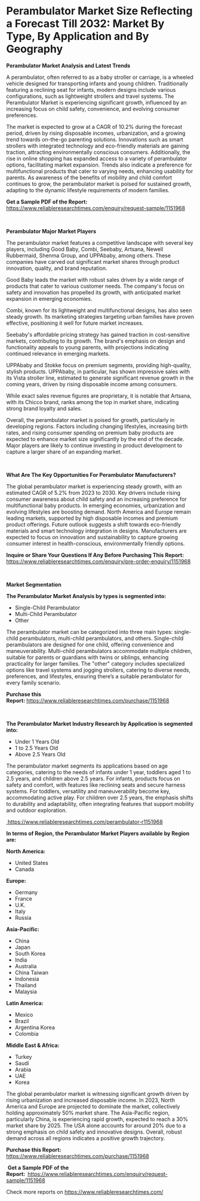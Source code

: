 <p><h1>Perambulator Market Size Reflecting a Forecast Till 2032: Market By Type, By Application and By Geography</h1></p><p><strong>Perambulator Market Analysis and Latest Trends</strong></p>
<p><p>A perambulator, often referred to as a baby stroller or carriage, is a wheeled vehicle designed for transporting infants and young children. Traditionally featuring a reclining seat for infants, modern designs include various configurations, such as lightweight strollers and travel systems. The Perambulator Market is experiencing significant growth, influenced by an increasing focus on child safety, convenience, and evolving consumer preferences. </p><p>The market is expected to grow at a CAGR of 10.2% during the forecast period, driven by rising disposable incomes, urbanization, and a growing trend towards on-the-go parenting solutions. Innovations such as smart strollers with integrated technology and eco-friendly materials are gaining traction, attracting environmentally conscious consumers. Additionally, the rise in online shopping has expanded access to a variety of perambulator options, facilitating market expansion. Trends also indicate a preference for multifunctional products that cater to varying needs, enhancing usability for parents. As awareness of the benefits of mobility and child comfort continues to grow, the perambulator market is poised for sustained growth, adapting to the dynamic lifestyle requirements of modern families.</p></p>
<p><strong>Get a Sample PDF of the Report:&nbsp;</strong> <a href="https://www.reliableresearchtimes.com/enquiry/request-sample/1151968?utm_campaign=3056&utm_medium=2&utm_source=Github&utm_content=ia&utm_term=04042025&utm_id=perambulator">https://www.reliableresearchtimes.com/enquiry/request-sample/1151968</a></p>
<p>&nbsp;</p>
<p><strong>Perambulator Major Market Players</strong></p>
<p><p>The perambulator market features a competitive landscape with several key players, including Good Baby, Combi, Seebaby, Artsana, Newell Rubbermaid, Shenma Group, and UPPAbaby, among others. These companies have carved out significant market shares through product innovation, quality, and brand reputation.</p><p>Good Baby leads the market with robust sales driven by a wide range of products that cater to various customer needs. The company's focus on safety and innovation has propelled its growth, with anticipated market expansion in emerging economies.</p><p>Combi, known for its lightweight and multifunctional designs, has also seen steady growth. Its marketing strategies targeting urban families have proven effective, positioning it well for future market increases. </p><p>Seebaby's affordable pricing strategy has gained traction in cost-sensitive markets, contributing to its growth. The brand's emphasis on design and functionality appeals to young parents, with projections indicating continued relevance in emerging markets.</p><p>UPPAbaby and Stokke focus on premium segments, providing high-quality, stylish products. UPPAbaby, in particular, has shown impressive sales with its Vista stroller line, estimated to generate significant revenue growth in the coming years, driven by rising disposable income among consumers.</p><p>While exact sales revenue figures are proprietary, it is notable that Artsana, with its Chicco brand, ranks among the top in market share, indicating strong brand loyalty and sales.</p><p>Overall, the perambulator market is poised for growth, particularly in developing regions. Factors including changing lifestyles, increasing birth rates, and rising consumer spending on premium baby products are expected to enhance market size significantly by the end of the decade. Major players are likely to continue investing in product development to capture a larger share of an expanding market.</p></p>
<p>&nbsp;</p>
<p><strong>What Are The Key Opportunities For Perambulator Manufacturers?</strong></p>
<p><p>The global perambulator market is experiencing steady growth, with an estimated CAGR of 5.2% from 2023 to 2030. Key drivers include rising consumer awareness about child safety and an increasing preference for multifunctional baby products. In emerging economies, urbanization and evolving lifestyles are boosting demand. North America and Europe remain leading markets, supported by high disposable incomes and premium product offerings. Future outlook suggests a shift towards eco-friendly materials and smart technology integration in designs. Manufacturers are expected to focus on innovation and sustainability to capture growing consumer interest in health-conscious, environmentally friendly options.</p></p>
<p><strong>Inquire or Share Your Questions If Any Before Purchasing This Report:</strong> <a href="https://www.reliableresearchtimes.com/enquiry/pre-order-enquiry/1151968?utm_campaign=3056&utm_medium=2&utm_source=Github&utm_content=ia&utm_term=04042025&utm_id=perambulator">https://www.reliableresearchtimes.com/enquiry/pre-order-enquiry/1151968</a></p>
<p>&nbsp;</p>
<p><strong>Market Segmentation</strong></p>
<p><strong>The Perambulator Market Analysis by types is segmented into:</strong></p>
<p><ul><li>Single-Child Perambulator</li><li>Multi-Child Perambulator</li><li>Other</li></ul></p>
<p><p>The perambulator market can be categorized into three main types: single-child perambulators, multi-child perambulators, and others. Single-child perambulators are designed for one child, offering convenience and maneuverability. Multi-child perambulators accommodate multiple children, suitable for parents or guardians with twins or siblings, enhancing practicality for larger families. The "other" category includes specialized options like travel systems and jogging strollers, catering to diverse needs, preferences, and lifestyles, ensuring there’s a suitable perambulator for every family scenario.</p></p>
<p><strong>Purchase this Report:&nbsp;</strong><a href="https://www.reliableresearchtimes.com/purchase/1151968?utm_campaign=3056&utm_medium=2&utm_source=Github&utm_content=ia&utm_term=04042025&utm_id=perambulator">https://www.reliableresearchtimes.com/purchase/1151968</a></p>
<p>&nbsp;</p>
<p><strong>The Perambulator Market Industry Research by Application is segmented into:</strong></p>
<p><ul><li>Under 1 Years Old</li><li>1 to 2.5 Years Old</li><li>Above 2.5 Years Old</li></ul></p>
<p><p>The perambulator market segments its applications based on age categories, catering to the needs of infants under 1 year, toddlers aged 1 to 2.5 years, and children above 2.5 years. For infants, products focus on safety and comfort, with features like reclining seats and secure harness systems. For toddlers, versatility and maneuverability become key, accommodating active play. For children over 2.5 years, the emphasis shifts to durability and adaptability, often integrating features that support mobility and outdoor exploration.</p></p>
<p><a href="https://www.reliableresearchtimes.com/perambulator-r1151968?utm_campaign=3056&utm_medium=2&utm_source=Github&utm_content=ia&utm_term=04042025&utm_id=perambulator">&nbsp;https://www.reliableresearchtimes.com/perambulator-r1151968</a></p>
<p><strong>In terms of Region, the Perambulator Market Players available by Region are:</strong></p>
<p>
    <p> <strong> North America: </strong>
        <ul>
            <li>United States</li>
            <li>Canada</li>
        </ul>
        </p> 
    <p> <strong> Europe: </strong>
        <ul>
            <li>Germany</li>
            <li>France</li>
            <li>U.K.</li>
            <li>Italy</li>
            <li>Russia</li>
        </ul>
        </p> 
    <p> <strong> Asia-Pacific: </strong>
        <ul>
            <li>China</li>
            <li>Japan</li>
            <li>South Korea</li>
            <li>India</li>
            <li>Australia</li>
            <li>China Taiwan</li>
            <li>Indonesia</li>
            <li>Thailand</li>
            <li>Malaysia</li>
        </ul>
        </p> 
    <p> <strong> Latin America: </strong>
        <ul>
            <li>Mexico</li>
            <li>Brazil</li>
            <li>Argentina Korea</li>
            <li>Colombia</li>
        </ul>
        </p> 
    <p> <strong> Middle East & Africa: </strong>
        <ul>
            <li>Turkey</li>
            <li>Saudi</li>
            <li>Arabia</li>
            <li>UAE</li>
            <li>Korea</li>
        </ul>
    </p>
    </p>
<p><p>The global perambulator market is witnessing significant growth driven by rising urbanization and increased disposable income. In 2023, North America and Europe are projected to dominate the market, collectively holding approximately 50% market share. The Asia-Pacific region, particularly China, is experiencing rapid growth, expected to reach a 30% market share by 2025. The USA alone accounts for around 20% due to a strong emphasis on child safety and innovative designs. Overall, robust demand across all regions indicates a positive growth trajectory.</p></p>
<p><strong>Purchase this Report: </strong><a href="https://www.reliableresearchtimes.com/purchase/1151968?utm_campaign=3056&utm_medium=2&utm_source=Github&utm_content=ia&utm_term=04042025&utm_id=perambulator">https://www.reliableresearchtimes.com/purchase/1151968</a></p>
<p>&nbsp;<strong>Get a Sample PDF of the Report:&nbsp;&nbsp;</strong><a href="https://www.reliableresearchtimes.com/enquiry/request-sample/1151968?utm_campaign=3056&utm_medium=2&utm_source=Github&utm_content=ia&utm_term=04042025&utm_id=perambulator">https://www.reliableresearchtimes.com/enquiry/request-sample/1151968</a></p>
<p><strong></strong></p>
<p>Check more reports on <a href="https://www.reliableresearchtimes.com/?utm_campaign=3056&utm_medium=2&utm_source=Github&utm_content=ia&utm_term=04042025&utm_id=perambulator">https://www.reliableresearchtimes.com/</a></p>